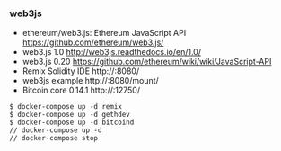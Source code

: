 ### web3js

* ethereum/web3.js: Ethereum JavaScript API https://github.com/ethereum/web3.js/
* web3.js 1.0 http://web3js.readthedocs.io/en/1.0/
* web3.js 0.20 https://github.com/ethereum/wiki/wiki/JavaScript-API
* Remix Solidity IDE http://<VMIP>:8080/
* web3js example http://<VMIP>:8080/mount/
* Bitcoin core 0.14.1 http://<VMIP>:12750/

```
$ docker-compose up -d remix
$ docker-compose up -d gethdev
$ docker-compose up -d bitcoind
// docker-compose up -d
// docker-compose stop
```
